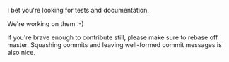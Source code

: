 I bet you're looking for tests and documentation.

We're working on them :-)

If you're brave enough to contribute still, please make sure to rebase off master.
Squashing commits and leaving well-formed commit messages is also nice.